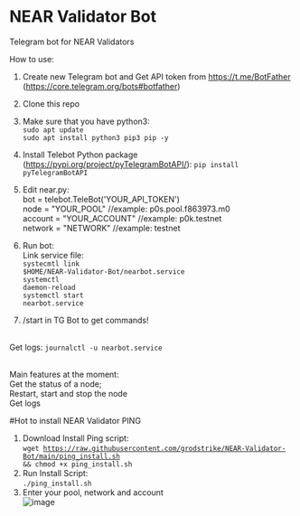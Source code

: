# NEAR Validator Bot
 Telegram bot for NEAR Validators

How to use:
1. Create new Telegram bot and Get API token from https://t.me/BotFather (https://core.telegram.org/bots#botfather)
2. Clone this repo
3. Make sure that you have python3:
<br><code>sudo apt update</code>
<br><code>sudo apt install python3 pip3 pip -y</code>
4. Install Telebot Python package (https://pypi.org/project/pyTelegramBotAPI/):
<code>pip install pyTelegramBotAPI</code>
5. Edit near.py:
<br>bot = telebot.TeleBot('YOUR_API_TOKEN')
<br>node = "YOUR_POOL" //example: p0s.pool.f863973.m0
<br>account = "YOUR_ACCOUNT" //example: p0k.testnet
<br>network = "NETWORK" //example: testnet
6. Run bot:
<br>Link service file:
<br><code>systecmtl link $HOME/NEAR-Validator-Bot/nearbot.service</code>
<br><code>systemctl daemon-reload</code>
<br><code>systemctl start nearbot.service</code>

7. /start in TG Bot to get commands!


<br>Get logs:
<code>journalctl -u nearbot.service</code>

<br>Main features at the moment:
<br>Get the status of a node;
<br>Restart, start and stop the node
<br>Get logs

#Hot to install NEAR Validator PING
1. Download Install Ping script: 
<br><code>wget https://raw.githubusercontent.com/grodstrike/NEAR-Validator-Bot/main/ping_install.sh && chmod +x ping_install.sh</code>
2. Run Install Script:
<br><code>./ping_install.sh</code>
3. Enter your pool, network and account
<br>![image](https://user-images.githubusercontent.com/21222764/139135195-f4cde895-5c97-4c9c-9ccf-f14a470b84cc.png)
